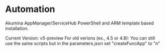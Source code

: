 # Automation
Akumina AppManager/ServiceHub PowerShell and ARM template based installation.

Current Version: v5-preview 
For old verions (ex., 4.5 or 4.8): You can still use the same scripts but in the parameters.json set "createFuncApp" to "n"